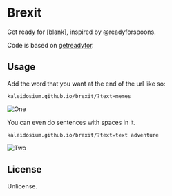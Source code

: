 # Brexit

Get ready for [blank], inspired by @readyforspoons.

Code is based on [getreadyfor](https://github.com/cool-robot-pals/getreadyfor).

## Usage

Add the word that you want at the end of the url like so:

`kaleidosium.github.io/brexit/?text=memes`

![One](./assets/1.png)

You can even do sentences with spaces in it.

`kaleidosium.github.io/brexit/?text=text adventure`

![Two](./assets/2.png)

## License

Unlicense.
